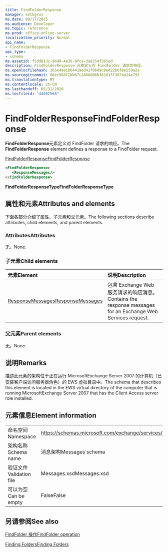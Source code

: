 ```yaml
---
title: FindFolderResponse
manager: sethgros
ms.date: 09/17/2015
ms.audience: Developer
ms.topic: reference
ms.prod: office-online-server
localization_priority: Normal
api_name:
- FindFolderResponse
api_type:
- schema
ms.assetid: f5dd813c-9698-4a39-8fca-3a825df365ed
description: FindFolderResponse 元素定义对 FindFolder 请求的响应。
ms.openlocfilehash: 365e4e81b04419ed42f0bd9c8e022b6f8e559a2a
ms.sourcegitcommit: 88ec988f2bb67c1866d06b361615f3674a24e795
ms.translationtype: MT
ms.contentlocale: zh-CN
ms.lasthandoff: 05/31/2020
ms.locfileid: "44462568"
---
```

# <a name="findfolderresponse"></a><span data-ttu-id="a2abd-103">FindFolderResponse</span><span class="sxs-lookup"><span data-stu-id="a2abd-103">FindFolderResponse</span></span>

<span data-ttu-id="a2abd-104">**FindFolderResponse**元素定义对 FindFolder 请求的响应。</span><span class="sxs-lookup"><span data-stu-id="a2abd-104">The **FindFolderResponse** element defines a response to a FindFolder request.</span></span> 
  
[<span data-ttu-id="a2abd-105">FindFolderResponse</span><span class="sxs-lookup"><span data-stu-id="a2abd-105">FindFolderResponse</span></span>](findfolderresponse.md)
  
```xml
<FindFolderResponse>
   <ResponseMessages/>
</FindFolderResponse>
```

 <span data-ttu-id="a2abd-106">**FindFolderResponseType**</span><span class="sxs-lookup"><span data-stu-id="a2abd-106">**FindFolderResponseType**</span></span>
## <a name="attributes-and-elements"></a><span data-ttu-id="a2abd-107">属性和元素</span><span class="sxs-lookup"><span data-stu-id="a2abd-107">Attributes and elements</span></span>

<span data-ttu-id="a2abd-108">下面各部分介绍了属性、子元素和父元素。</span><span class="sxs-lookup"><span data-stu-id="a2abd-108">The following sections describe attributes, child elements, and parent elements.</span></span>
  
### <a name="attributes"></a><span data-ttu-id="a2abd-109">Attributes</span><span class="sxs-lookup"><span data-stu-id="a2abd-109">Attributes</span></span>

<span data-ttu-id="a2abd-110">无。</span><span class="sxs-lookup"><span data-stu-id="a2abd-110">None.</span></span>
  
### <a name="child-elements"></a><span data-ttu-id="a2abd-111">子元素</span><span class="sxs-lookup"><span data-stu-id="a2abd-111">Child elements</span></span>

|<span data-ttu-id="a2abd-112">**元素**</span><span class="sxs-lookup"><span data-stu-id="a2abd-112">**Element**</span></span>|<span data-ttu-id="a2abd-113">**说明**</span><span class="sxs-lookup"><span data-stu-id="a2abd-113">**Description**</span></span>|
|:-----|:-----|
|[<span data-ttu-id="a2abd-114">ResponseMessages</span><span class="sxs-lookup"><span data-stu-id="a2abd-114">ResponseMessages</span></span>](responsemessages.md) <br/> |<span data-ttu-id="a2abd-115">包含 Exchange Web 服务请求的响应消息。</span><span class="sxs-lookup"><span data-stu-id="a2abd-115">Contains the response messages for an Exchange Web Services request.</span></span>  <br/> |
   
### <a name="parent-elements"></a><span data-ttu-id="a2abd-116">父元素</span><span class="sxs-lookup"><span data-stu-id="a2abd-116">Parent elements</span></span>

<span data-ttu-id="a2abd-117">无。</span><span class="sxs-lookup"><span data-stu-id="a2abd-117">None.</span></span>
  
## <a name="remarks"></a><span data-ttu-id="a2abd-118">说明</span><span class="sxs-lookup"><span data-stu-id="a2abd-118">Remarks</span></span>

<span data-ttu-id="a2abd-119">描述此元素的架构位于正在运行 MicrosoftExchange Server 2007 的计算机（已安装客户端访问服务器角色）的 EWS 虚拟目录中。</span><span class="sxs-lookup"><span data-stu-id="a2abd-119">The schema that describes this element is located in the EWS virtual directory of the computer that is running MicrosoftExchange Server 2007 that has the Client Access server role installed.</span></span>
  
## <a name="element-information"></a><span data-ttu-id="a2abd-120">元素信息</span><span class="sxs-lookup"><span data-stu-id="a2abd-120">Element information</span></span>

|||
|:-----|:-----|
|<span data-ttu-id="a2abd-121">命名空间</span><span class="sxs-lookup"><span data-stu-id="a2abd-121">Namespace</span></span>  <br/> |https://schemas.microsoft.com/exchange/services/2006/messages  <br/> |
|<span data-ttu-id="a2abd-122">架构名称</span><span class="sxs-lookup"><span data-stu-id="a2abd-122">Schema name</span></span>  <br/> |<span data-ttu-id="a2abd-123">消息架构</span><span class="sxs-lookup"><span data-stu-id="a2abd-123">Messages schema</span></span>  <br/> |
|<span data-ttu-id="a2abd-124">验证文件</span><span class="sxs-lookup"><span data-stu-id="a2abd-124">Validation file</span></span>  <br/> |<span data-ttu-id="a2abd-125">Messages.xsd</span><span class="sxs-lookup"><span data-stu-id="a2abd-125">Messages.xsd</span></span>  <br/> |
|<span data-ttu-id="a2abd-126">可以为空</span><span class="sxs-lookup"><span data-stu-id="a2abd-126">Can be empty</span></span>  <br/> |<span data-ttu-id="a2abd-127">False</span><span class="sxs-lookup"><span data-stu-id="a2abd-127">False</span></span>  <br/> |
   
## <a name="see-also"></a><span data-ttu-id="a2abd-128">另请参阅</span><span class="sxs-lookup"><span data-stu-id="a2abd-128">See also</span></span>



[<span data-ttu-id="a2abd-129">FindFolder 操作</span><span class="sxs-lookup"><span data-stu-id="a2abd-129">FindFolder operation</span></span>](findfolder-operation.md)


[<span data-ttu-id="a2abd-130">Finding Folders</span><span class="sxs-lookup"><span data-stu-id="a2abd-130">Finding Folders</span></span>](https://msdn.microsoft.com/library/9124d868-017a-43f0-b915-5c0082cacec9%28Office.15%29.aspx)

